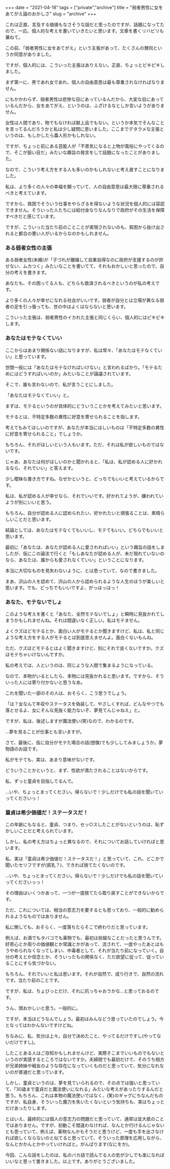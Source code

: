 +++
date = "2021-04-18"
tags = ["private","archive"]
title = "弱者男性に女をあてがえ論のおかしさ"
slug = "archive"
+++

これは正直、言及する価値もなさそうな話だと思ったのですが、話題になってたので、一応、個人的な考えを書いていきたいと思います。文章を書くリハビリも兼ねて。

この前、「弱者男性に女をあてがえ」という主張があって、たくさんの賛同というか同意がありました。

ですが、個人的には、こういった主張はありえない。正直、ちょっとピキピキしました。

まず第一に、男であれ女であれ、個人の自由意思は最も尊重されなければなりません。

にもかかわらず、弱者男性は悲惨な目にあっているんだから、大変な目にあっているんだから、女をあてがえ、というのは、ふざけるなとしか言いようがありません。

女性は人間であり、物でもなければ献上品でもない。というか本気でそんなことを言ってるんだろうかと私は少し疑問に思いました。ここまでデタラメな主張というのは、もしかしたら藁人形かもしれない。

ですが、ちょっと前にある芸能人が「不景気になると上物が風俗にやってくるので、そこが狙い目だ」みたいな趣旨の発言をして話題になったことがありました。

なので、こういう考え方をする人も多いのかもしれないと考え直すことになりました。

私は、より多くの人々の幸福を願っていて、人の自由意思は最大限に尊重されるべきと考えています。

ですから、貧困でそういう仕事をやらざるを得ないような状況を個人的には容認できません。そういった人たちには給付金なりなんなりで政府がその生活を保障すべきだと感じています。

ですが、こういった当たり前のことことが実現されないのも、貧困から抜け出されると都合の悪い人がいるからなのかもしれません。

### ある弱者女性の主張

ある弱者女性(未婚)が「子づれが離婚して自業自得なのに政府が支援するのが許せない、ムカつく」みたいなことを書いてて、それもおかしいと思ったので、自分の考えを書きます。

あなたも、その困ってる人も、どちらも救済されるべきというのが私の考えです。

より多くの人々が幸せになれる社会がいいです。弱者が自分とは立場が異なる弱者の足を引っ張っても、世の中はよくはならないと思います。

こういった主張は、弱者男性のイカれた主張と同じくらい、個人的にはピキピキします。

### あなたはモテなくていい

ここからはあまり関係ない話になりますが、私は常々、「あなたはモテなくていい」と思っています。

世間一般には「あなたはモテなければいけない」と言われるばかり。「モテるためにはどうすればいいのか」みたいなことが論議されています。

そこで、誰も言わないので、私が言うことにしました。

「あなたはモテなくていい」と。

まずは、モテるというのが具体的にどういうことかを考えてみたいと思います。

モテるとは、不特定多数の異性に好意を寄せられることを指します。

考えてもみてほしいのですが、あなたが本当にほしいものは「不特定多数の異性に好意を寄せられること」でしょうか。

もちろん、それがほしいという人もいます。ただ、それは私が欲しいものではないです。

じゃあ、あなたは何がほしいのかと聞かれると、「私は、私が認める人に好かれるなら、それでいい」と答えます。

少し曖昧な書き方ですね。なぜかというと、どっちでもいいと考えているからです。

私は、私が認める人が幸せなら、それでいいです。好かれてようが、嫌われていようが別にいいと思う。

もちろん、自分が認める人に認められたい、好かれたいと頑張ることは、素晴らしいことだと思います。

結論としては、あなたはモテなくてもいいし、モテてもいい。どちらでもいいと思います。

最初に「あなたは、あなたが認める人に愛されればいい」という趣旨の話をしましたが、仮にこの論法で行くと「もしあなたが認める人が、未だ現れていないのなら、あなたは、誰からも愛されなくていい」ということになります。

本当に大切なものを見失わないように、とは思っていて、なので書きました。

まあ、沢山の人を認めて、沢山の人から認められるような人生のほうが楽しいと思います。でも、どっちでもいいですよ、がっはっはっ！

### あなた、モテないでしょ

このような考えを書くと「あなた、全然モテないでしょ」と瞬時に見抜かれてしまうかもしれませんね。それは間違いなく正しい。私はモテません。

よくクズほどモテるとか、面白い人がモテるとか聞きますけど、私は、私と同じような考え方をする人がモテるとは到底思えませんよ。面白くないもんね。

ただ、クズほどモテるとはよく聞きますけど、別にそれで良くないですか。クズはモテちゃいけないんですか。

私の考えでは、人というのは、同じような人間で集まるようになっている。

なので、本物がいるとしたら、本物には見抜かれると思います。ですから、そういった人には寄り付かないと思うなあ。

これを聞いた一部のその人は、おそらく、こう思うでしょう。

「は？女なんて年収やステータスを偽装して、やさしくすれば、どんなやつでも落とせるよ、女にそんな見抜く能力ないぞ、夢見てんじゃねえ」と。

ですが、私は、後述しますが魔法使い(笑)なので、わかるのです。

...夢を見ることが仕事とも言いますが。

さて、最後に、仮に自分がモテた場合の話(想像)でも少ししてみましょうか。夢物語のお話です。

私がモテても、実は、あまり意味がないです。

どういうことかというと、まず、性欲が満たされることはないからです。

私、ずっと童貞を目指してるんで。

...いや、ちょっとまってください。帰らないで！少しだけでも私の話を聞いていってくださいっ！

### 童貞は希少価値だ！ステータスだ！

この年齢にもなると、童貞、つまり、セッ○スしたことがないというのは、恥ずかしいことだと考えられています。

しかし、私の考え方はちょっと異なるので、それについてお話していければと思います。

私、実は「童貞は希少価値だ！ステータスだ！」と思っていて、これ、どこかで聞いたセリフですが(貧乳？)、できれば捨てたくないのです。

...いや、ちょっとまってください。帰らないで！少しだけでも私の話を聞いていってくださいっっ！

その理由はいくつかあって、一つが一度捨てたら取り戻すことができないからです。

ただ、これについては、相当の意志力を要するとも思っており、一般的に勧められるようなものではありません。

私に関しても、おそらく、一度落ちたらそこで終わりだと思っています。

例えば、お酒でもタバコでも薬物でも、最初は些細なことだったと思うんです。好奇心とか周りの価値観とか常識とかがあって、流されて、一度やったあとはもうやめられなくなってしまい、中毒者として、それが当たり前になっていく。自分の考えとか信念とか、そういったもの関係なく、ただ欲望に従って、従っていることにすら気づかない。

もちろん、それでいいと私は思います。それが自然で、成り行きで、自然の流れです。当たり前のことです。

ですが、私は、ちょびっとだけ、それに抗っちゃおうかな...と思っておるのです。

うん、頭おかしいと思う。一般的に。

ですが、本当はどうなんでしょう。最初はみんなどう思っていたのでしょう。今となってはわかんないですけどね。

ちなみに、私、気分は上々。自分で決めたこと、やってるだけですし(やってないだけですし)。

したことある人はご存知かもしれませんけど、実際そこまでいいものでもないというのが実感するところではないですか。夫婦間でも最初だけで、そのうち相方が兄弟姉妹や戦友のような存在になっていくものだと思っていて、気分になれないのが普通だと思っています。

しかし、童貞というのは、夢を見ていられるので、その点では強いと思っていて、「30歳まで童貞だと魔法使いになれる」みたいな考えがあったりするんだと思う。もちろん、これは本物の魔法使いではなく、(笑)のギャグにちなんだものですが、私自身、そういった魔力を失いたくないという気持ちも、実はちょっとだけあったりします。

とはいえ、最終的には個人の意志力の問題だと思っていて、通常は並大抵のことではありません。ですが、初動こそ間違わなければ、なんとか行けるんじゃないとも思っていて、例えば、薬物なんかもそうだと思うけど、一度も手を出さなければ欲しくならないのと似てると思っていて、そういった原理を応用しながら、なんとかかんとかやっていければと。がんばります(なにをか)。

今回、こんな話をしたのは、私のバカ話で読んでる人の気が少しでも楽になればいいなと思って書きました。以上です。ありがとうございました。

